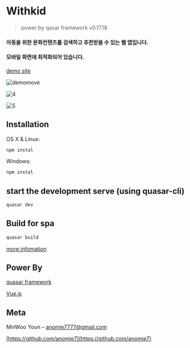 # Withkid
> power by qasar framework v0.17.18

#### 아동을 위한 문화컨텐츠를 검색하고 추천받을 수 있는 웹 앱입니다.  
#### 모바일 화면에 최적화되어 있습니다.  
[demo site](http://www.withkid.tk/)  

![demomove](https://user-images.githubusercontent.com/26598127/49684454-7a54d680-fb17-11e8-8423-dac9dd4b685b.gif)

![4](https://user-images.githubusercontent.com/26598127/50561921-ef03e500-0d52-11e9-8953-907bf6fa0b89.gif)  

![5](https://user-images.githubusercontent.com/26598127/50561939-10fd6780-0d53-11e9-9961-d335bea3f230.gif)  

## Installation

OS X & Linux:

```sh
npm instal
```

Windows:

```sh
npm instal
```

## start the development serve (using quasar-cli)

```sh
quasar dev
```

## Build for spa
```sh
quasar build
```

[more infomation](https://quasar-framework.org/guide/quasar-cli.html)
## Power By

[quasar framework](https://github.com/quasarframework/quasar)

[Vue.js](https://github.com/vuejs/vue)

## Meta

MinWoo Youn – anomie7777@gmail.com

[https://github.com/anomie7](https://github.com/anomie7)

